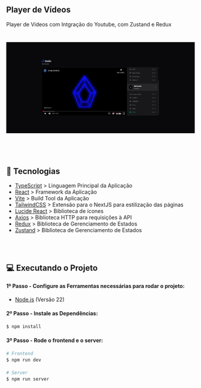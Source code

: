 
## Player de Vídeos
Player de Vídeos com Intgração do Youtube, com Zustand e Redux

<h1 align="center">
  <img alt="Dom Casmurro" title="Dom Casmurro" width="700" src=".github/image.png" />
</h1>

<br /><br />

## 🚀 Tecnologias
- [TypeScript](https://www.typescriptlang.org/) > Linguagem Principal da Aplicação
- [React](https://react.dev/) > Framework da Aplicação 
- [Vite](https://vite.dev/) > Build Tool da Aplicação 
- [TailwindCSS](https://tailwindcss.com/) > Extensão para o NextJS para estilização das páginas
- [Lucide React](https://lucide.dev/) > Biblioteca de ícones
- [Axios](https://axios-http.com/ptbr/docs/intro) > Biblioteca HTTP para requisições à API
- [Redux](https://redux.js.org/) > Biblioteca de Gerenciamento de Estados
- [Zustand](https://zustand-demo.pmnd.rs/) > Biblioteca de Gerenciamento de Estados


<br /><br />

## 💻 Executando o Projeto


#### 1º Passo - Configure as Ferramentas necessárias para rodar o projeto:

- [Node.js](https://nodejs.org/en/) (Versão 22)


#### 2º Passo - Instale as Dependências:

```bash
$ npm install
```

#### 3º Passo - Rode o frontend e o server:

```bash
# Frontend
$ npm run dev

# Server
$ npm run server
```